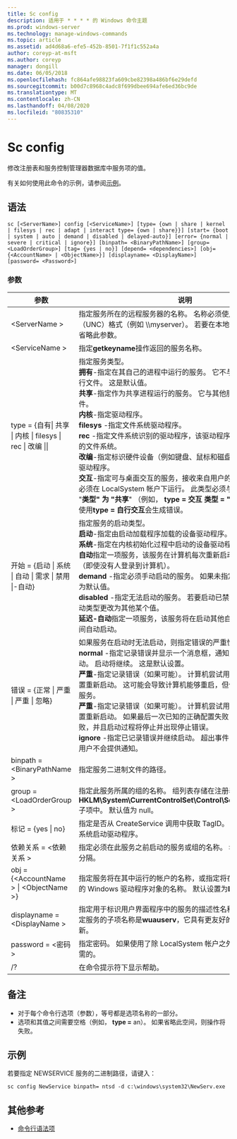 ```yaml
---
title: Sc config
description: 适用于 * * * * 的 Windows 命令主题
ms.prod: windows-server
ms.technology: manage-windows-commands
ms.topic: article
ms.assetid: ad4d68a6-efe5-452b-8501-7f1f1c552a4a
author: coreyp-at-msft
ms.author: coreyp
manager: dongill
ms.date: 06/05/2018
ms.openlocfilehash: fc864afe98823fa609cbe82398a486bf6e29defd
ms.sourcegitcommit: b00d7c8968c4adc8f699dbee694afe6ed36bc9de
ms.translationtype: MT
ms.contentlocale: zh-CN
ms.lasthandoff: 04/08/2020
ms.locfileid: "80835310"
---
```

# <a name="sc-config"></a>Sc config



修改注册表和服务控制管理器数据库中服务项的值。

有关如何使用此命令的示例，请参阅[示例](#BKMK_examples)。

## <a name="syntax"></a>语法

```
sc [<ServerName>] config [<ServiceName>] [type= {own | share | kernel | filesys | rec | adapt | interact type= {own | share}}] [start= {boot | system | auto | demand | disabled | delayed-auto}] [error= {normal | severe | critical | ignore}] [binpath= <BinaryPathName>] [group= <LoadOrderGroup>] [tag= {yes | no}] [depend= <dependencies>] [obj= {<AccountName> | <ObjectName>}] [displayname= <DisplayName>] [password= <Password>]
```

### <a name="parameters"></a>参数

|参数|说明|
|---------|-----------|
|\<ServerName >|指定服务所在的远程服务器的名称。 名称必须使用通用命名约定（UNC）格式（例如 \\\\myserver）。 若要在本地运行 SC.EXE，请省略此参数。|
|\<ServiceName >|指定**getkeyname**操作返回的服务名称。|
|type = {自有\| 共享 \| 内核 \| filesys \| rec \| 改编 \|\| | 指定服务类型。</br>**拥有**-指定在其自己的进程中运行的服务。 它不与其他服务共享可执行文件。 这是默认值。</br>**共享**-指定作为共享进程运行的服务。 它与其他服务共享可执行文件。</br>**内核**-指定驱动程序。</br>**filesys** -指定文件系统驱动程序。</br>**rec** -指定文件系统识别的驱动程序，该驱动程序标识计算机上使用的文件系统。</br>**改编**-指定标识硬件设备（例如键盘、鼠标和磁盘驱动器）的适配器驱动程序。</br>**交互**-指定可与桌面交互的服务，接收来自用户的输入。 交互式服务必须在 LocalSystem 帐户下运行。 此类型必须与**类型 = "拥有**" 或 "**类型" 为 "共享**" （例如， **type = 交互** **类型 = "拥有**"）结合使用。 使用**type = 自行交互**会生成错误。|
|开始 = {启动 \| 系统 \| 自动 \| 需求 \| 禁用 \|-自动}|指定服务的启动类型。</br>**启动**-指定由启动加载程序加载的设备驱动程序。</br>**系统**-指定在内核初始化过程中启动的设备驱动程序。</br>**自动**指定一项服务，该服务在计算机每次重新启动时自动启动并运行（即使没有人登录到计算机）。</br>**demand** -指定必须手动启动的服务。 如果未指定**start =** ，则此值为默认值。</br>**disabled** -指定无法启动的服务。 若要启动已禁用的服务，请将启动类型更改为其他某个值。</br>**延迟-自动**指定一项服务，该服务将在启动其他自动服务之后的短时间自动启动。|
|错误 = {正常 \| 严重 \| 严重 \| 忽略}|如果服务在启动时无法启动，则指定错误的严重性。</br>**normal** -指定记录错误并显示一个消息框，通知用户服务无法启动。 启动将继续。 这是默认设置。</br>**严重**-指定记录错误（如果可能）。 计算机尝试用最后一次正确的配置重新启动。 这可能会导致计算机能够重启，但仍可能无法运行该服务。</br>**严重**-指定记录错误（如果可能）。 计算机尝试用最后一次正确的配置重新启动。 如果最后一次已知的正确配置失败，则启动也会失败，并且启动过程将停止并出现停止错误。</br>**ignore** -指定已记录错误并继续启动。 超出事件日志中记录错误的用户不会提供通知。|
|binpath = \<BinaryPathName >|指定服务二进制文件的路径。|
|group = \<LoadOrderGroup >|指定此服务所属的组的名称。 组列表存储在注册表的**HKLM\System\CurrentControlSet\Control\ServiceGroupOrder**子项中。 默认值为 null。|
|标记 = {yes \| no}|指定是否从 CreateService 调用中获取 TagID。 标记仅用于启动和系统启动驱动程序。|
|依赖关系 = \<依赖关系 >|指定必须在此服务之前启动的服务或组的名称。 名称由正斜杠（/）分隔。|
|obj = {\<AccountName > \| \<ObjectName >}|指定服务将在其中运行的帐户的名称，或指定将在其中运行驱动程序的 Windows 驱动程序对象的名称。 默认设置为**LocalSystem**。|
|displayname = \<DisplayName >|指定用于标识用户界面程序中的服务的描述性名称。 例如，一个特定服务的子项名称是**wuauserv**，它具有更友好的显示名称自动更新。|
|password = \<密码 >|指定密码。 如果使用了除 LocalSystem 帐户之外的帐户，则这是必需的。|
|/?|在命令提示符下显示帮助。|

## <a name="remarks"></a>备注

-   对于每个命令行选项（参数），等号都是选项名称的一部分。
-   选项和其值之间需要空格（例如， **type =** an）。 如果省略此空间，则操作将失败。

## <a name="examples"></a><a name=BKMK_examples></a>示例

若要指定 NEWSERVICE 服务的二进制路径，请键入：
```
sc config NewService binpath= ntsd -d c:\windows\system32\NewServ.exe
```

## <a name="additional-references"></a>其他参考

- [命令行语法项](command-line-syntax-key.md)